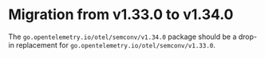 <!-- Generated. DO NOT MODIFY. -->
# Migration from v1.33.0 to v1.34.0

The `go.opentelemetry.io/otel/semconv/v1.34.0` package should be a drop-in replacement for `go.opentelemetry.io/otel/semconv/v1.33.0`.
